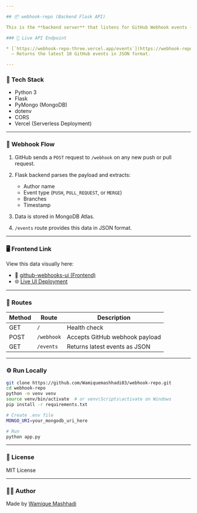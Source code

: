 ```yaml
---

## 📦 webhook-repo (Backend Flask API)

This is the **backend server** that listens for GitHub Webhook events (push, pull request, and merge), processes them, and stores the relevant event data in MongoDB.

### 🔗 Live API Endpoint

* [`https://webhook-repo-three.vercel.app/events`](https://webhook-repo-three.vercel.app/events)
  — Returns the latest 10 GitHub events in JSON format.

---
```


### 🧠 Tech Stack

* Python 3
* Flask
* PyMongo (MongoDB)
* dotenv
* CORS
* Vercel (Serverless Deployment)

---

### 🔄 Webhook Flow

1. GitHub sends a `POST` request to `/webhook` on any new push or pull request.
2. Flask backend parses the payload and extracts:

   * Author name
   * Event type (`PUSH`, `PULL_REQUEST`, or `MERGE`)
   * Branches
   * Timestamp
3. Data is stored in MongoDB Atlas.
4. `/events` route provides this data in JSON format.

---

### 🖥️ Frontend Link

View this data visually here:

* 🔗 [github-webhooks-ui (Frontend)](https://github.com/Wamiquemashhadi03/github-webhooks-ui)
* 🌐 [Live UI Deployment](https://github-webhooks-ui.vercel.app)

---

### 📁 Routes

| Method | Route      | Description                    |
| ------ | ---------- | ------------------------------ |
| GET    | `/`        | Health check                   |
| POST   | `/webhook` | Accepts GitHub webhook payload |
| GET    | `/events`  | Returns latest events as JSON  |

---

### ⚙️ Run Locally

```bash
git clone https://github.com/Wamiquemashhadi03/webhook-repo.git
cd webhook-repo
python -m venv venv
source venv/bin/activate  # or venv\Scripts\activate on Windows
pip install -r requirements.txt

# Create .env file
MONGO_URI=your_mongodb_uri_here

# Run
python app.py
```

---

### 📜 License

MIT License

---

### 👨‍💻 Author

Made by [Wamique Mashhadi](https://github.com/Wamiquemashhadi03)
